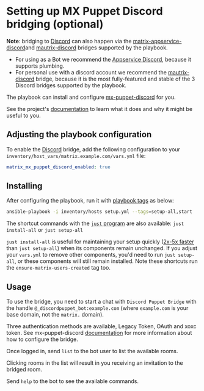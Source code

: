 <!--
SPDX-FileCopyrightText: 2020 - 2022 Slavi Pantaleev
SPDX-FileCopyrightText: 2020 Hugues Morisset
SPDX-FileCopyrightText: 2022 MDAD project contributors
SPDX-FileCopyrightText: 2024 - 2025 Suguru Hirahara

SPDX-License-Identifier: AGPL-3.0-or-later
-->

# Setting up MX Puppet Discord bridging (optional)

**Note**: bridging to [Discord](https://discordapp.com/) can also happen via the [matrix-appservice-discord](configuring-playbook-bridge-appservice-discord.md)and [mautrix-discord](configuring-playbook-bridge-mautrix-discord.md) bridges supported by the playbook.
- For using as a Bot we recommend the [Appservice Discord](configuring-playbook-bridge-appservice-discord.md), because it supports plumbing.  
- For personal use with a discord account we recommend the [mautrix-discord](configuring-playbook-bridge-mautrix-discord.md) bridge, because it is the most fully-featured and stable of the 3 Discord bridges supported by the playbook.

The playbook can install and configure [mx-puppet-discord](https://gitlab.com/mx-puppet/discord/mx-puppet-discord) for you.

See the project's [documentation](https://gitlab.com/mx-puppet/discord/mx-puppet-discord/blob/master/README.md) to learn what it does and why it might be useful to you.

## Adjusting the playbook configuration

To enable the [Discord](https://discordapp.com/) bridge, add the following configuration to your `inventory/host_vars/matrix.example.com/vars.yml` file:

```yaml
matrix_mx_puppet_discord_enabled: true
```

## Installing

After configuring the playbook, run it with [playbook tags](playbook-tags.md) as below:

<!-- NOTE: let this conservative command run (instead of install-all) to make it clear that failure of the command means something is clearly broken. -->
```sh
ansible-playbook -i inventory/hosts setup.yml --tags=setup-all,start
```

The shortcut commands with the [`just` program](just.md) are also available: `just install-all` or `just setup-all`

`just install-all` is useful for maintaining your setup quickly ([2x-5x faster](../CHANGELOG.md#2x-5x-performance-improvements-in-playbook-runtime) than `just setup-all`) when its components remain unchanged. If you adjust your `vars.yml` to remove other components, you'd need to run `just setup-all`, or these components will still remain installed. Note these shortcuts run the `ensure-matrix-users-created` tag too.

## Usage

To use the bridge, you need to start a chat with `Discord Puppet Bridge` with the handle `@_discordpuppet_bot:example.com` (where `example.com` is your base domain, not the `matrix.` domain).

Three authentication methods are available, Legacy Token, OAuth and xoxc token. See mx-puppet-discord [documentation](https://gitlab.com/mx-puppet/discord/mx-puppet-discord) for more information about how to configure the bridge.

Once logged in, send `list` to the bot user to list the available rooms.

Clicking rooms in the list will result in you receiving an invitation to the bridged room.

Send `help` to the bot to see the available commands.
